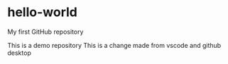 # hello-world
My first GitHub repository

This is a demo repository
This is a change made from vscode and github desktop
